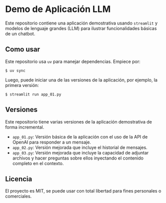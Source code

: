 # Demo de Aplicación LLM

Este repositorio contiene una aplicación demostrativa usando `streamlit` y modelos de lenguaje grandes (LLM) para ilustrar funcionalidades básicas de un chatbot.

## Como usar

Este repositorio usa `uv` para manejar dependencias. Empiece por:

    $ uv sync

Luego, puede iniciar una de las versiones de la aplicación, por ejemplo, la primera versión:

    $ streamlit run app_01.py

## Versiones

Este repositorio tiene varias versiones de la aplicación demostrativa de forma incremental.

- `app_01.py`: Versión básica de la aplicación con el uso de la API de OpenAI para responder a un mensaje.
- `app_02.py`: Versión mejorada que incluye el historial de mensajes.
- `app_03.py`: Versión mejorada que incluye la capacidad de adjuntar archivos y hacer preguntas sobre ellos inyectando el contenido completo en el contexto.

## Licencia

El proyecto es MIT, se puede usar con total libertad para fines personales o comerciales.
